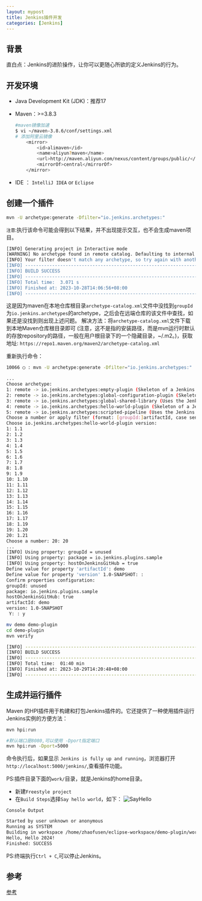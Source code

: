 ```yaml
---
layout: mypost
title: Jenkins插件开发
categories: [Jenkins]
---
```


## 背景

直白点：Jenkins的进阶操作，让你可以更随心所欲的定义Jenkins的行为。

## 开发环境

+ Java Development Kit (JDK)：推荐17
+ Maven：>=3.8.3

    ```bash
    #maven镜像加速
    $ vi ~/maven-3.8.6/conf/settings.xml
    # 添加阿里云镜像
        <mirror>
            <id>alimaven</id>
            <name>aliyun?maven</name>
            <url>http://maven.aliyun.com/nexus/content/groups/public/</url>
            <mirrorOf>central</mirrorOf>
        </mirror>
    ```

+ IDE ： `IntelliJ IDEA` or `Eclipse`

## 创建一个插件

```bash
mvn -U archetype:generate -Dfilter="io.jenkins.archetypes:"
```

`注意`:执行该命令可能会得到以下结果，并不出现提示交互，也不会生成maven项目。

```bash
[INFO] Generating project in Interactive mode
[WARNING] No archetype found in remote catalog. Defaulting to internal catalog
[INFO] Your filter doesn't match any archetype, so try again with another value.
[INFO] ------------------------------------------------------------------------
[INFO] BUILD SUCCESS
[INFO] ------------------------------------------------------------------------
[INFO] Total time:  3.071 s
[INFO] Finished at: 2023-10-28T14:06:56+08:00
[INFO] ------------------------------------------------------------------------
```

这是因为maven在本地仓库根目录`archetype-catalog.xml`文件中没找到`groupId`为`io.jenkins.archetypes`的archetype，之后会在远端仓库的该文件中查找，如果还是没找到则出现上述问题。
解决方法：将`archetype-catalog.xml`文件下载到本地Maven仓库根目录即可 (注意，这不是指的安装路径，而是mvn运行时默认的存放repository的路径，一般在用户根目录下的一个隐藏目录，~/.m2。)，获取地址:
`https://repo1.maven.org/maven2/archetype-catalog.xml`

重新执行命令：

```bash
10066 ◯ : mvn -U archetype:generate -Dfilter="io.jenkins.archetypes:" 

...
Choose archetype:
1: remote -> io.jenkins.archetypes:empty-plugin (Skeleton of a Jenkins plugin with a POM and an empty source tree.)
2: remote -> io.jenkins.archetypes:global-configuration-plugin (Skeleton of a Jenkins plugin with a POM and an example piece of global configuration.)
3: remote -> io.jenkins.archetypes:global-shared-library (Uses the Jenkins Pipeline Unit mock library to test the usage of a Global Shared Library)
4: remote -> io.jenkins.archetypes:hello-world-plugin (Skeleton of a Jenkins plugin with a POM and an example build step.)
5: remote -> io.jenkins.archetypes:scripted-pipeline (Uses the Jenkins Pipeline Unit mock library to test the logic inside a Pipeline script.)
Choose a number or apply filter (format: [groupId:]artifactId, case sensitive contains): : 4
Choose io.jenkins.archetypes:hello-world-plugin version: 
1: 1.1
2: 1.2
3: 1.3
4: 1.4
5: 1.5
6: 1.6
7: 1.7
8: 1.8
9: 1.9
10: 1.10
11: 1.11
12: 1.12
13: 1.13
14: 1.14
15: 1.15
16: 1.16
17: 1.17
18: 1.19
19: 1.20
20: 1.21
Choose a number: 20: 20
...
[INFO] Using property: groupId = unused
[INFO] Using property: package = io.jenkins.plugins.sample                                              
[INFO] Using property: hostOnJenkinsGitHub = true                                                        
Define value for property 'artifactId': demo                                                             
Define value for property 'version' 1.0-SNAPSHOT: :                                                                                                                                                                
Confirm properties configuration:                                                                        
groupId: unused                                                                                          
package: io.jenkins.plugins.sample
hostOnJenkinsGitHub: true                                                                                
artifactId: demo             
version: 1.0-SNAPSHOT                        
 Y: : y         
```

```bash
mv demo demo-plugin
cd demo-plugin
mvn verify
```

```bash
[INFO] ------------------------------------------------------------------------
[INFO] BUILD SUCCESS
[INFO] ------------------------------------------------------------------------
[INFO] Total time:  01:40 min
[INFO] Finished at: 2023-10-29T14:20:48+08:00
[INFO] ------------------------------------------------------------------------
```

## 生成并运行插件

Maven 的HPI插件用于构建和打包Jenkins插件的。它还提供了一种使用插件运行Jenkins实例的方便方法：

```bash
mvn hpi:run

#默认端口是8080,可以使用 -Dport指定端口
mvn hpi:run -Dport=5000
```

命令执行后，如果显示 `Jenkins is fully up and running`，浏览器打开`http://localhost:5000/jenkins/`,查看插件功能。

PS:插件目录下面的`work/`目录，就是Jenkins的home目录。

+ 新建`Freestyle project`
+ 在`Build Steps`选择`Say hello world`，如下：
![SayHello](job-config.png)

`Console Output`

```bash
Started by user unknown or anonymous
Running as SYSTEM
Building in workspace /home/zhaofusen/eclipse-workspace/demo-plugin/work/workspace/test_plugin
Hello, Hello 2024!
Finished: SUCCESS
```

PS:终端执行`Ctrl + C`,可以停止Jenkins。

## 参考

[参考](https://www.jenkins.io/doc/developer/tutorial/)
